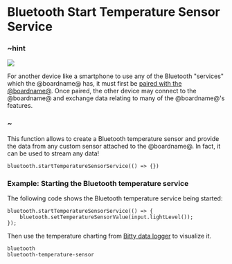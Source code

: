# Bluetooth Start Temperature Sensor Service 

### ~hint
![](/static/bluetooth/Bluetooth_SIG.png)

For another device like a smartphone to use any of the Bluetooth "services" which the @boardname@ has, it must first be [paired with the @boardname@](/reference/bluetooth/bluetooth-pairing). Once paired, the other device may connect to the @boardname@ and exchange data relating to many of the @boardname@'s features.

### ~

This function allows to create a Bluetooth temperature sensor and provide the data from
any custom sensor attached to the @boardname@. In fact, it can be used to stream any data!


```sig
bluetooth.startTemperatureSensorService(() => {})
```

### Example: Starting the Bluetooth temperature service

The following code shows the Bluetooth temperature service being started:

```blocks
bluetooth.startTemperatureSensorService(() => {
    bluetooth.setTemperatureSensorValue(input.lightLevel());
});
```

Then use the temperature charting from [Bitty data logger](http://www.bittysoftware.com/apps/bitty_data_logger.html) to visualize it.

```package
bluetooth
bluetooth-temperature-sensor
```

